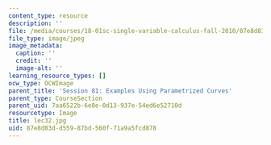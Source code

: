 ```yaml
---
content_type: resource
description: ''
file: /media/courses/18-01sc-single-variable-calculus-fall-2010/87e8d83dd55987bd560f71a9a5fcd878_lec32.jpg
file_type: image/jpeg
image_metadata:
  caption: ''
  credit: ''
  image-alt: ''
learning_resource_types: []
ocw_type: OCWImage
parent_title: 'Session 81: Examples Using Parametrized Curves'
parent_type: CourseSection
parent_uid: 7aa6522b-6e8e-0d13-937e-54ed6e52710d
resourcetype: Image
title: lec32.jpg
uid: 87e8d83d-d559-87bd-560f-71a9a5fcd878
---
```


